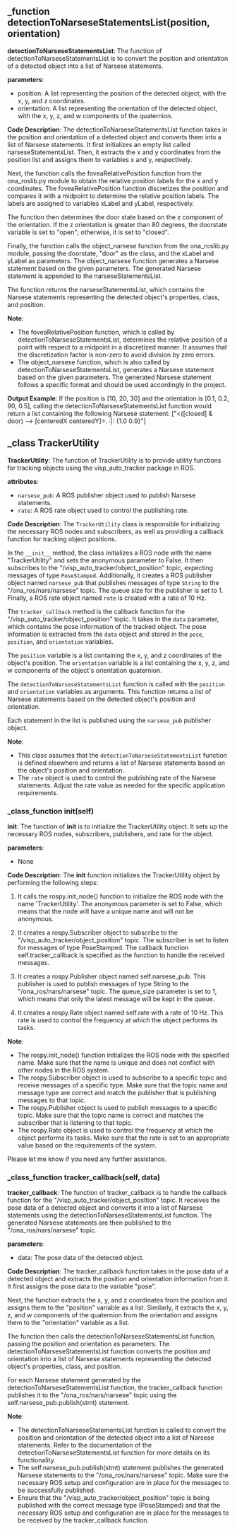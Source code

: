 ## _function detectionToNarseseStatementsList(position, orientation)
**detectionToNarseseStatementsList**: The function of detectionToNarseseStatementsList is to convert the position and orientation of a detected object into a list of Narsese statements.

**parameters**:
- position: A list representing the position of the detected object, with the x, y, and z coordinates.
- orientation: A list representing the orientation of the detected object, with the x, y, z, and w components of the quaternion.

**Code Description**:
The detectionToNarseseStatementsList function takes in the position and orientation of a detected object and converts them into a list of Narsese statements. It first initializes an empty list called narseseStatementsList. Then, it extracts the x and y coordinates from the position list and assigns them to variables x and y, respectively.

Next, the function calls the foveaRelativePosition function from the ona_roslib.py module to obtain the relative position labels for the x and y coordinates. The foveaRelativePosition function discretizes the position and compares it with a midpoint to determine the relative position labels. The labels are assigned to variables xLabel and yLabel, respectively.

The function then determines the door state based on the z component of the orientation. If the z orientation is greater than 80 degrees, the doorstate variable is set to "open"; otherwise, it is set to "closed".

Finally, the function calls the object_narsese function from the ona_roslib.py module, passing the doorstate, "door" as the class, and the xLabel and yLabel as parameters. The object_narsese function generates a Narsese statement based on the given parameters. The generated Narsese statement is appended to the narseseStatementsList.

The function returns the narseseStatementsList, which contains the Narsese statements representing the detected object's properties, class, and position.

**Note**:
- The foveaRelativePosition function, which is called by detectionToNarseseStatementsList, determines the relative position of a point with respect to a midpoint in a discretized manner. It assumes that the discretization factor is non-zero to avoid division by zero errors.
- The object_narsese function, which is also called by detectionToNarseseStatementsList, generates a Narsese statement based on the given parameters. The generated Narsese statement follows a specific format and should be used accordingly in the project.

**Output Example**:
If the position is [10, 20, 30] and the orientation is [0.1, 0.2, 90, 0.5], calling the detectionToNarseseStatementsList function would return a list containing the following Narsese statement:
["<([closed] & door) --> [centeredX centeredY]>. :|: {1.0 0.9}"]
## _class TrackerUtility
**TrackerUtility**: The function of TrackerUtility is to provide utility functions for tracking objects using the visp_auto_tracker package in ROS.

**attributes**:
- `narsese_pub`: A ROS publisher object used to publish Narsese statements.
- `rate`: A ROS rate object used to control the publishing rate.

**Code Description**:
The `TrackerUtility` class is responsible for initializing the necessary ROS nodes and subscribers, as well as providing a callback function for tracking object positions. 

In the `__init__` method, the class initializes a ROS node with the name "TrackerUtility" and sets the anonymous parameter to False. It then subscribes to the "/visp_auto_tracker/object_position" topic, expecting messages of type `PoseStamped`. Additionally, it creates a ROS publisher object named `narsese_pub` that publishes messages of type `String` to the "/ona_ros/nars/narsese" topic. The queue size for the publisher is set to 1. Finally, a ROS rate object named `rate` is created with a rate of 10 Hz.

The `tracker_callback` method is the callback function for the "/visp_auto_tracker/object_position" topic. It takes in the `data` parameter, which contains the pose information of the tracked object. The pose information is extracted from the `data` object and stored in the `pose`, `position`, and `orientation` variables. 

The `position` variable is a list containing the x, y, and z coordinates of the object's position. The `orientation` variable is a list containing the x, y, z, and w components of the object's orientation quaternion.

The `detectionToNarseseStatementsList` function is called with the `position` and `orientation` variables as arguments. This function returns a list of Narsese statements based on the detected object's position and orientation.

Each statement in the list is published using the `narsese_pub` publisher object.

**Note**: 
- This class assumes that the `detectionToNarseseStatementsList` function is defined elsewhere and returns a list of Narsese statements based on the object's position and orientation.
- The `rate` object is used to control the publishing rate of the Narsese statements. Adjust the rate value as needed for the specific application requirements.
### _class_function __init__(self)
**__init__**: The function of __init__ is to initialize the TrackerUtility object. It sets up the necessary ROS nodes, subscribers, publishers, and rate for the object.

**parameters**:
- None

**Code Description**:
The __init__ function initializes the TrackerUtility object by performing the following steps:

1. It calls the rospy.init_node() function to initialize the ROS node with the name 'TrackerUtility'. The anonymous parameter is set to False, which means that the node will have a unique name and will not be anonymous.

2. It creates a rospy.Subscriber object to subscribe to the "/visp_auto_tracker/object_position" topic. The subscriber is set to listen for messages of type PoseStamped. The callback function self.tracker_callback is specified as the function to handle the received messages.

3. It creates a rospy.Publisher object named self.narsese_pub. This publisher is used to publish messages of type String to the "/ona_ros/nars/narsese" topic. The queue_size parameter is set to 1, which means that only the latest message will be kept in the queue.

4. It creates a rospy.Rate object named self.rate with a rate of 10 Hz. This rate is used to control the frequency at which the object performs its tasks.

**Note**:
- The rospy.init_node() function initializes the ROS node with the specified name. Make sure that the name is unique and does not conflict with other nodes in the ROS system.
- The rospy.Subscriber object is used to subscribe to a specific topic and receive messages of a specific type. Make sure that the topic name and message type are correct and match the publisher that is publishing messages to that topic.
- The rospy.Publisher object is used to publish messages to a specific topic. Make sure that the topic name is correct and matches the subscriber that is listening to that topic.
- The rospy.Rate object is used to control the frequency at which the object performs its tasks. Make sure that the rate is set to an appropriate value based on the requirements of the system.

Please let me know if you need any further assistance.
### _class_function tracker_callback(self, data)
**tracker_callback**: The function of tracker_callback is to handle the callback function for the "/visp_auto_tracker/object_position" topic. It receives the pose data of a detected object and converts it into a list of Narsese statements using the detectionToNarseseStatementsList function. The generated Narsese statements are then published to the "/ona_ros/nars/narsese" topic.

**parameters**:
- data: The pose data of the detected object.

**Code Description**:
The tracker_callback function takes in the pose data of a detected object and extracts the position and orientation information from it. It first assigns the pose data to the variable "pose".

Next, the function extracts the x, y, and z coordinates from the position and assigns them to the "position" variable as a list. Similarly, it extracts the x, y, z, and w components of the quaternion from the orientation and assigns them to the "orientation" variable as a list.

The function then calls the detectionToNarseseStatementsList function, passing the position and orientation as parameters. The detectionToNarseseStatementsList function converts the position and orientation into a list of Narsese statements representing the detected object's properties, class, and position.

For each Narsese statement generated by the detectionToNarseseStatementsList function, the tracker_callback function publishes it to the "/ona_ros/nars/narsese" topic using the self.narsese_pub.publish(stmt) statement.

**Note**:
- The detectionToNarseseStatementsList function is called to convert the position and orientation of the detected object into a list of Narsese statements. Refer to the documentation of the detectionToNarseseStatementsList function for more details on its functionality.
- The self.narsese_pub.publish(stmt) statement publishes the generated Narsese statements to the "/ona_ros/nars/narsese" topic. Make sure the necessary ROS setup and configuration are in place for the messages to be successfully published.
- Ensure that the "/visp_auto_tracker/object_position" topic is being published with the correct message type (PoseStamped) and that the necessary ROS setup and configuration are in place for the messages to be received by the tracker_callback function.
